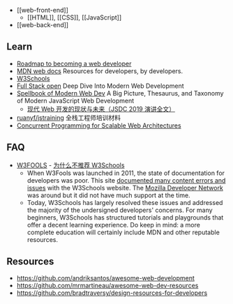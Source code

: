 
- [[web-front-end]]
  - [[HTML]], [[CSS]], [[JavaScript]]
- [[web-back-end]]



## Learn
- [Roadmap to becoming a web developer](https://github.com/kamranahmedse/developer-roadmap)
- [MDN web docs](http://developer.mozilla.org/) Resources for developers, by developers.
- [W3Schools](https://www.w3schools.com)
- [Full Stack open](https://fullstackopen.com/en/) Deep Dive Into Modern Web Development
- [Spellbook of Modern Web Dev](https://github.com/dexteryy/spellbook-of-modern-webdev) A Big Picture, Thesaurus, and Taxonomy of Modern JavaScript Web Development 
  - [现代 Web 开发的现状与未来（JSDC 2019 演讲全文）](https://zhuanlan.zhihu.com/p/88616149)
- [ruanyf/jstraining](https://github.com/ruanyf/jstraining) 全栈工程师培训材料
- [Concurrent Programming for Scalable Web Architectures](http://berb.github.io/diploma-thesis/original/)



## FAQ
- [W3FOOLS](https://www.w3fools.com) - [为什么不推荐 W3Schools](https://zhuanlan.zhihu.com/p/22332152)
  - When W3Fools was launched in 2011, the state of documentation for developers was poor. This site [documented many content errors and issues](https://web.archive.org/web/20110412103745/http://w3fools.com) with the W3Schools website. The [Mozilla Developer Network](http://developer.mozilla.org/) was around but it did not have much support at the time. 
  - Today, W3Schools has largely resolved these issues and addressed the majority of the undersigned developers' concerns. For many beginners, W3Schools has structured tutorials and playgrounds that offer a decent learning experience. Do keep in mind: a more complete education will certainly include MDN and other reputable resources.



## Resources
- https://github.com/andriksantos/awesome-web-development
- https://github.com/mrmartineau/awesome-web-dev-resources
- https://github.com/bradtraversy/design-resources-for-developers
